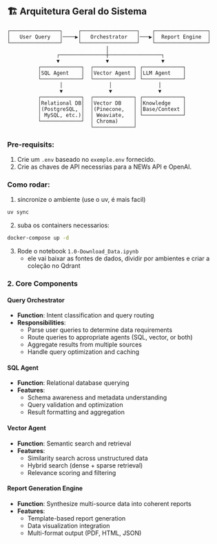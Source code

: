 ## 🏗️ Arquitetura Geral do Sistema 
```
┌────────────────┐     ┌──────────────────┐    ┌─────────────────┐
│   User Query   │────▶│   Orchestrator   │───▶│  Report Engine  │
└────────────────┘     └──────────────────┘    └─────────────────┘
                                │
                ┌───────────────┼─────────────────┐
                ▼               ▼                 ▼
          ┌─────────────┐  ┌─────────────┐ ┌─────────────┐
          │SQL Agent    │  │Vector Agent │ │LLM Agent    │
          └─────────────┘  └─────────────┘ └─────────────┘
                 │               │               │
                 ▼               ▼               ▼
          ┌─────────────┐  ┌─────────────┐ ┌─────────────┐
          │Relational DB│  │Vector DB    │ │Knowledge    │
          │(PostgreSQL, │  │(Pinecone,   │ │Base/Context │
          │ MySQL, etc.)│  │ Weaviate,   │ └─────────────┘
          └─────────────┘  │ Chroma)     │
                           └─────────────┘
```
### Pre-requisits:
1. Crie um `.env` baseado no `exemple.env` fornecido.
2. Crie as chaves de API necessrias para a NEWs API e OpenAI.

### Como rodar:
1. sincronize o ambiente (use o uv, é mais facil)
```bash
uv sync
``` 
2. suba os containers necessarios:
```bash
docker-compose up -d
```
3. Rode o notebook `1.0-Download_Data.ipynb`
   - ele vai baixar as fontes de dados, dividir por ambientes e criar a coleção no Qdrant

### 2. **Core Components**

#### **Query Orchestrator**
- **Function**: Intent classification and query routing
- **Responsibilities**:
  - Parse user queries to determine data requirements
  - Route queries to appropriate agents (SQL, vector, or both)
  - Aggregate results from multiple sources
  - Handle query optimization and caching

#### **SQL Agent**
- **Function**: Relational database querying
- **Features**:
  - Schema awareness and metadata understanding
  - Query validation and optimization
  - Result formatting and aggregation

#### **Vector Agent**
- **Function**: Semantic search and retrieval
- **Features**:
  - Similarity search across unstructured data
  - Hybrid search (dense + sparse retrieval)
  - Relevance scoring and filtering

#### **Report Generation Engine**
- **Function**: Synthesize multi-source data into coherent reports
- **Features**:
  - Template-based report generation
  - Data visualization integration
  - Multi-format output (PDF, HTML, JSON)
